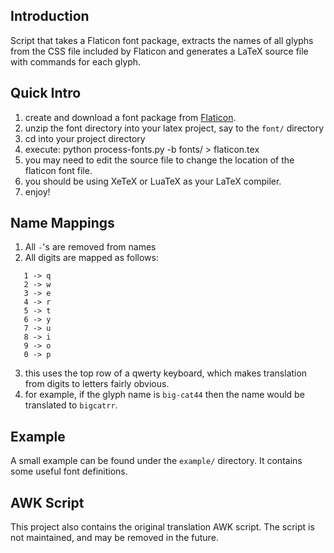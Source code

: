 Introduction
------------
Script that takes a Flaticon font package, extracts the names of all glyphs from
the CSS file included by Flaticon and generates a LaTeX source file with commands 
for each glyph.

Quick Intro
-----------
1. create and download a font package from [Flaticon](http://www.flaticon.com/).
2. unzip the font directory into your latex project, say to the `font/` directory
3. cd into your project directory
4. execute:
    python process-fonts.py -b fonts/ > flaticon.tex 
5. you may need to edit the source file to change the location
   of the flaticon font file.
6. you should be using XeTeX or LuaTeX as your LaTeX compiler.
7. enjoy!

Name Mappings
-------------
1. All `-`'s are removed from names
2. All digits are mapped as follows:
```
   1 -> q
   2 -> w
   3 -> e
   4 -> r
   5 -> t
   6 -> y
   7 -> u
   8 -> i
   9 -> o
   0 -> p
```
3. this uses the top row of a qwerty keyboard, which
   makes translation from digits to letters fairly obvious.
4. for example, if the glyph name is `big-cat44` then the name 
   would be translated to `bigcatrr`.


Example
-------
A small example can be found under the `example/` directory.
It contains some useful font definitions.

   
AWK Script
----------
This project also contains the original translation AWK script.
The script is not maintained, and may be removed in the future.
   
   
   
   
   
   
   
   
   
